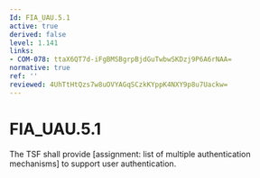 ```yaml
---
Id: FIA_UAU.5.1
active: true
derived: false
level: 1.141
links:
- COM-078: ttaX6QT7d-iFgBMSBgrpBjdGuTwbwSKDzj9P6A6rNAA=
normative: true
ref: ''
reviewed: 4UhTtHtQzs7w8uOVYAGqSCzkKYppK4NXY9p8u7Uackw=
---
```


# FIA_UAU.5.1

The TSF shall provide [assignment: list of multiple authentication mechanisms] to support user authentication.